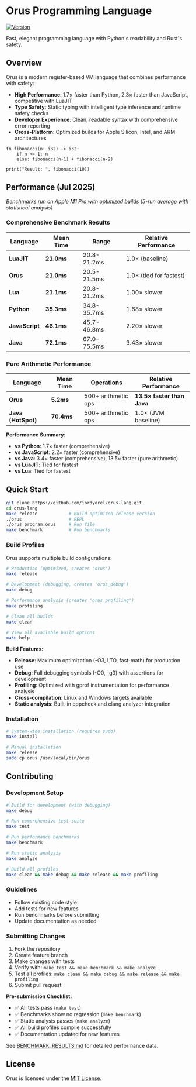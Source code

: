 # Orus Programming Language

[![Version](https://img.shields.io/badge/version-0.3.0-blue.svg)](CHANGELOG.md)

Fast, elegant programming language with Python's readability and Rust's safety.

## Overview

Orus is a modern register-based VM language that combines performance with safety:
- **High Performance**: 1.7× faster than Python, 2.3× faster than JavaScript, competitive with LuaJIT
- **Type Safety**: Static typing with intelligent type inference and runtime safety checks
- **Developer Experience**: Clean, readable syntax with comprehensive error reporting
- **Cross-Platform**: Optimized builds for Apple Silicon, Intel, and ARM architectures

```orus
fn fibonacci(n: i32) -> i32:
    if n <= 1: n
    else: fibonacci(n-1) + fibonacci(n-2)

print("Result: ", fibonacci(10))
```

## Performance (Jul 2025)

*Benchmarks run on Apple M1 Pro with optimized builds (5-run average with statistical analysis)*

### Comprehensive Benchmark Results

| Language | **Mean Time** | **Range** | **Relative Performance** |
|----------|---------------|-----------|--------------------------|
| **LuaJIT** | **21.0ms** | 20.8-21.2ms | 1.0× (baseline) |
| **Orus** | **21.0ms** | 20.5-21.5ms | 1.0× (tied for fastest) |
| **Lua** | **21.1ms** | 20.8-21.2ms | 1.00× slower |
| **Python** | **35.3ms** | 34.8-35.7ms | 1.68× slower |
| **JavaScript** | **46.1ms** | 45.7-46.8ms | 2.20× slower |
| **Java** | **72.1ms** | 67.0-75.5ms | 3.43× slower |

### Pure Arithmetic Performance

| Language | **Mean Time** | **Operations** | **Relative Performance** |
|----------|---------------|----------------|--------------------------|
| **Orus** | **5.2ms** | 500+ arithmetic ops | **13.5× faster than Java** |
| **Java (HotSpot)** | **70.4ms** | 500+ arithmetic ops | 1.0× (JVM baseline) |

**Performance Summary**:
- **vs Python**: 1.7× faster (comprehensive) 
- **vs JavaScript**: 2.2× faster (comprehensive)
- **vs Java**: 3.4× faster (comprehensive), 13.5× faster (pure arithmetic)
- **vs LuaJIT**: Tied for fastest
- **vs Lua**: Tied for fastest

## Quick Start

```bash
git clone https://github.com/jordyorel/orus-lang.git
cd orus-lang
make release            # Build optimized release version
./orus                  # REPL
./orus program.orus     # Run file
make benchmark          # Run benchmarks
```

### Build Profiles

Orus supports multiple build configurations:

```bash
# Production (optimized, creates 'orus')
make release

# Development (debugging, creates 'orus_debug')  
make debug

# Performance analysis (creates 'orus_profiling')
make profiling

# Clean all builds
make clean

# View all available build options
make help
```

**Build Features:**
- **Release**: Maximum optimization (-O3, LTO, fast-math) for production use
- **Debug**: Full debugging symbols (-O0, -g3) with assertions for development
- **Profiling**: Optimized with gprof instrumentation for performance analysis
- **Cross-compilation**: Linux and Windows targets available
- **Static analysis**: Built-in cppcheck and clang analyzer integration

### Installation

```bash
# System-wide installation (requires sudo)
make install

# Manual installation
make release
sudo cp orus /usr/local/bin/orus
```

## Contributing

### Development Setup
```bash
# Build for development (with debugging)
make debug

# Run comprehensive test suite
make test

# Run performance benchmarks  
make benchmark

# Run static analysis
make analyze

# Build all profiles
make clean && make debug && make release && make profiling
```

### Guidelines
- Follow existing code style
- Add tests for new features
- Run benchmarks before submitting
- Update documentation as needed

### Submitting Changes
1. Fork the repository
2. Create feature branch
3. Make changes with tests
4. Verify with: `make test && make benchmark && make analyze`
5. Test all profiles: `make clean && make debug && make release && make profiling`
6. Submit pull request

**Pre-submission Checklist:**
- ✅ All tests pass (`make test`)
- ✅ Benchmarks show no regression (`make benchmark`) 
- ✅ Static analysis passes (`make analyze`)
- ✅ All build profiles compile successfully
- ✅ Documentation updated for new features

See [BENCHMARK_RESULTS.md](docs/BENCHMARK_RESULTS.md) for detailed performance data.

<!-- ## Public API Documentation -->

<!-- For details on embedding the Orus VM in other applications, see
[VM_PUBLIC_API.md](docs/VM_PUBLIC_API.md). -->

## License

Orus is licensed under the [MIT License](LICENSE).
